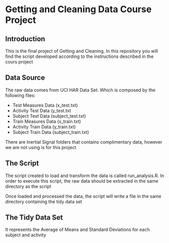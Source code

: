 # Getting and Cleaning Data Course Project

Introduction
------------------------------------------

This is the final project of Getting and Cleaning. In this repository you will find the script developed according to the instructions described in the cours project


Data Source
------------------------------------------

The raw data comes from UCI HAR Data Set. Which is composed by the following files:

* Test Measures Data (x_test.txt)
* Activity Test Data (y_test.txt
* Subject Test Data  (subject_test.txt)
* Train Measures Data (x_train.txt)
* Activity Train Data (y_train.txt)
* Subject Train Data (subject_train.txt)

There are Inertial Signal folders that contains complimentary data, however we are not using is for this project

The Script
------------------------------------------
The script created to load and transform the data is called run_analysis.R. In order to execute this script, the raw data should be extracted in the same directory as the script

Once loaded and processed the data, the script will write a file in the same directory containing the tidy data set


The Tidy Data Set
------------------------------------------

It represents the Average of Means and Standard Deviations for each subject and activity
